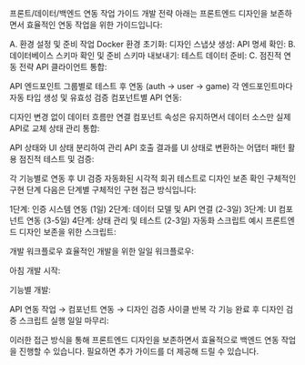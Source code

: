 프론트/데이터/백엔드 연동 작업 가이드
개발 전략
아래는 프론트엔드 디자인을 보존하면서 효율적인 연동 작업을 위한 가이드입니다:

A. 환경 설정 및 준비 작업
Docker 환경 초기화:
디자인 스냅샷 생성:
API 명세 확인:
B. 데이터베이스 스키마 확인 및 준비
스키마 내보내기:
테스트 데이터 준비:
C. 점진적 연동 전략
API 클라이언트 통합:

API 엔드포인트 그룹별로 테스트 후 연동 (auth → user → game)
각 엔드포인트마다 자동 타입 생성 및 유효성 검증
컴포넌트별 API 연동:

디자인 변경 없이 데이터 흐름만 연결
컴포넌트 속성은 유지하면서 데이터 소스만 실제 API로 교체
상태 관리 통합:

API 상태와 UI 상태 분리하여 관리
API 호출 결과를 UI 상태로 변환하는 어댑터 패턴 활용
점진적 테스트 및 검증:

각 기능별로 연동 후 UI 검증
자동화된 시각적 회귀 테스트로 디자인 보존 확인
구체적인 구현 단계
다음은 단계별 구체적인 구현 접근 방식입니다:
 
1단계: 인증 시스템 연동 (1일)
2단계: 데이터 모델 및 API 연결 (2-3일)
3단계: UI 컴포넌트 연동 (3-5일)
4단계: 상태 관리 및 테스트 (2-3일)
자동화 스크립트 예시
프론트엔드 디자인 보존을 위한 스크립트:

개발 워크플로우
효율적인 개발을 위한 일일 워크플로우:

아침 개발 시작:

기능별 개발:

API 연동 작업 → 컴포넌트 연동 → 디자인 검증 사이클 반복
각 기능 완료 후 디자인 검증 스크립트 실행
일일 마무리:

이러한 접근 방식을 통해 프론트엔드 디자인을 보존하면서 효율적으로 백엔드 연동 작업을 진행할 수 있습니다. 필요하면 추가 가이드를 더 제공해 드릴 수 있습니다.
